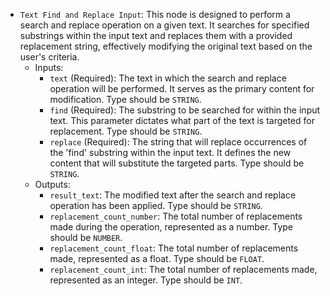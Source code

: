 - `Text Find and Replace Input`: This node is designed to perform a search and replace operation on a given text. It searches for specified substrings within the input text and replaces them with a provided replacement string, effectively modifying the original text based on the user's criteria.
    - Inputs:
        - `text` (Required): The text in which the search and replace operation will be performed. It serves as the primary content for modification. Type should be `STRING`.
        - `find` (Required): The substring to be searched for within the input text. This parameter dictates what part of the text is targeted for replacement. Type should be `STRING`.
        - `replace` (Required): The string that will replace occurrences of the 'find' substring within the input text. It defines the new content that will substitute the targeted parts. Type should be `STRING`.
    - Outputs:
        - `result_text`: The modified text after the search and replace operation has been applied. Type should be `STRING`.
        - `replacement_count_number`: The total number of replacements made during the operation, represented as a number. Type should be `NUMBER`.
        - `replacement_count_float`: The total number of replacements made, represented as a float. Type should be `FLOAT`.
        - `replacement_count_int`: The total number of replacements made, represented as an integer. Type should be `INT`.
